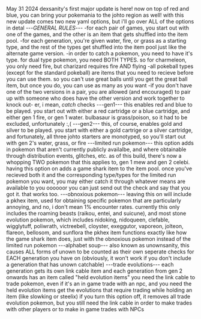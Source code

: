 May 31 2024
dexsanity's first major update is here! now on top of red and blue, you can bring your pokemania to the johto region as well!
with this new update comes two new yaml options, but i'll go over ALL of the options in detal
---*GENERAL RULES*---
-for each pair of games, you start out with one of the games, and the other is an item that gets shuffled into the item pool. 
-for each generation, you're given water, fire, or grass as a starting type, and the rest of the types get shuffled into the item pool just like the alternate game version. 
-in order to catch a pokemon, you need to have it's type. for dual type pokemon, you need BOTH TYPES. so for charmeleon, you only need fire, but charizard requires fire AND flying
-all pokeball types (except for the standard pokeball) are items that you need to recieve before you can use them. so you can't use great balls until you get the great ball item, but once you do, you can use as many as you want
-if you don't have one of the two versions in a pair, you are allowed (and encouraged) to pair up with someone who does have the other version and work together to knock out- er, i mean, *catch* checks
---gen1---
this enables red and blue to be played. you start out with either a red cartridge or a blue cartridge, and either gen 1 fire, or gen 1 water. bulbasaur is grass/poison, so it had to be excluded, unfortunately :,(
---gen2---
this, of course, enables gold and silver to be played. you start with either a gold cartrige or a silver cartridge, and fortunately, all three johto starters are monotyped, so you'll start out with gen 2's water, grass, or fire
---limited run pokemon---
this option adds in pokemon that aren't currently publicly availalbe, and where obtainable through distribution events, glitches, etc. 
as of this build, there's now a whopping TWO pokemon that this applies to, gen 1 mew and gen 2 celebi.
having this option on adds a game shark item to the item pool. once you've recieved both it and the corresponding type/types for the limited run pokemon you want, you may either catch it through whatever means are available to you
oooooor you can just send out the check and say that you got it. that works too.
---obnoxious pokemon---
leaving this on will include a pkhex item, used for obtaining specific pokemon that are particularly annoying, and no, i don't mean 1% encounter rates. currently this only includes the roaming beasts (raikou, entei, and suicune),
and most stone evolution pokemon, which includes nidoking, nidoqueen, clefable, wigglytuff, poliwrath, victreebell, cloyster, exeggutor, vaporeon, jolteon, flareon, bellosom, and sunflora
the pkhex item functions exactly like how the game shark item does, just with the obnoxious pokemon instead of the limited run pokemon
---alphabet soup---
also known as unownsanity, this causes ALL forms of unown to be counted as their own seperate checks for EACH generation you have on (obviously, it won't work if you don't include a generation that has unown catchable)
---trade evolutions---
each generation gets its own link cable item and each generation from gen 2 onwards has an item called "held evolution items"
you need the link cable to trade pokemon, even if it's an in game trade with an npc, and you need the held evolution items get the evolutions that require trading while holding an item (like slowking or steelix)
if you turn this option off, it removes all trade evolution pokemon, but you still need the link cable in order to make trades with other players or to make in game trades with NPCs
